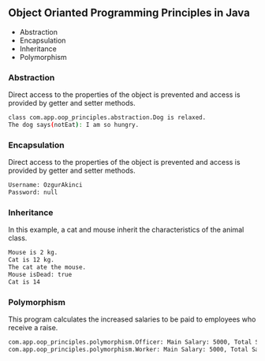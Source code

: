 ## Object Orianted Programming Principles in Java

  - Abstraction
  - Encapsulation
  - Inheritance
  - Polymorphism

### Abstraction
Direct access to the properties of the object is prevented and access is provided by getter and setter methods.

```bash
class com.app.oop_principles.abstraction.Dog is relaxed.
The dog says(notEat): I am so hungry.
```

### Encapsulation
Direct access to the properties of the object is prevented and access is provided by getter and setter methods.

```bash
Username: OzgurAkinci
Password: null
```

### Inheritance
In this example, a cat and mouse inherit the characteristics of the animal class.

```bash
Mouse is 2 kg.
Cat is 12 kg.
The cat ate the mouse.
Mouse isDead: true
Cat is 14
```

### Polymorphism
This program calculates the increased salaries to be paid to employees who receive a raise.

```bash
com.app.oop_principles.polymorphism.Officer: Main Salary: 5000, Total Salary: 6000
com.app.oop_principles.polymorphism.Worker: Main Salary: 5000, Total Salary: 6250
```

